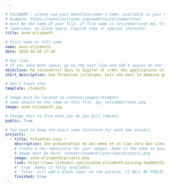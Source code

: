 ```yaml
---

# FILENAME : please use your OpenClassrooms's name, available in your url.
# Example: https://openclassrooms.com/membres/celinemartinet
# must be the name of your file. If file name is celinemartinet.md, title is celinemartinet.
# lowercase, no blank space, Capital case or special character.
title: anne-elisabeth

# First name or full name
name: anne-elisabeth
date: 2016-10-28 17:20

# One line.
# If you need more space, go to the next line and add 4 spaces on the left, as in 'description'.
objective: Me reconvertir dans le digital et créer des applications utiles aux personnes en situation de handicap.
short_description: Une formation juridique, puis une dans le domaine gastronomique, j'aime apprendre et acquérir de nouvelles compétences.

# don't touch that
template: students

# image must be located in content/images/students
# name should be the same as this file. Eg: celinemartinet.png
image: anne-elisabeth.jpg

# Change this to True when you do you pull request.
public: True

# You need to keep the exact same structure for each new project.
projects:
  - title: Présentez-vous !
    description: Une présentation de moi-même et un lien vers mon LinkedIn.
    # Create a new repository for your images. Name it the same as your nickname and profile picture.
    # Image must be here: content/students/yourrepo/project1.png
    image: anne-elisabeth/projet1.png
    link: https://www.linkedin.com/in/anne-elisabeth-pinning-3aa0b6172/
    # 'true' makes it fully available.
    # 'false' will add a black layer on the picture. IT WILL BE PUBLIC!
    finished: true
---
```

